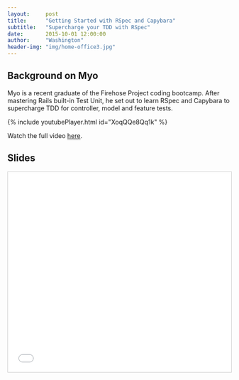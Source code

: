 ```yaml
---
layout:     post
title:      "Getting Started with RSpec and Capybara"
subtitle:   "Supercharge your TDD with RSpec"
date:       2015-10-01 12:00:00
author:     "Washington"
header-img: "img/home-office3.jpg"
---
```


## Background on Myo

Myo is a recent graduate of the Firehose Project coding bootcamp. After mastering Rails built-in Test Unit, he set out to learn RSpec and Capybara to supercharge TDD for controller, model and feature tests.

{% include youtubePlayer.html id="XoqQQe8Qq1k" %}


Watch the full video [here](https://www.youtube.com/watch?v=xn_XeQD8bAo).

## Slides

<iframe src="//www.slideshare.net/slideshow/embed_code/key/2l8UAtTT269NMa" width="900" height="450" frameborder="0" marginwidth="0" marginheight="0" scrolling="no" style="border:1px solid #CCC; border-width:1px; margin-bottom:5px; max-width: 100%;" allowfullscreen> </iframe>